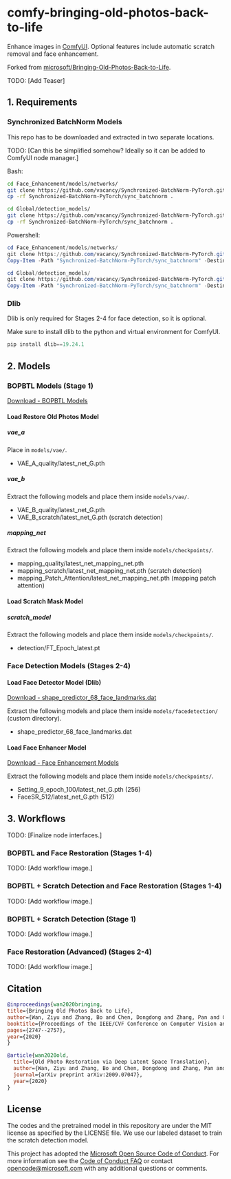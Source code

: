 # comfy-bringing-old-photos-back-to-life

Enhance images in [ComfyUI](https://github.com/comfyanonymous/ComfyUI). Optional features include automatic scratch removal and face enhancement.

Forked from [microsoft/Bringing-Old-Photos-Back-to-Life](https://github.com/microsoft/Bringing-Old-Photos-Back-to-Life).

TODO: [Add Teaser]

## 1. Requirements

### Synchronized BatchNorm Models

This repo has to be downloaded and extracted in two separate locations.

TODO: [Can this be simplified somehow? Ideally so it can be added to ComfyUI node manager.]

Bash:

```bash
cd Face_Enhancement/models/networks/
git clone https://github.com/vacancy/Synchronized-BatchNorm-PyTorch.git
cp -rf Synchronized-BatchNorm-PyTorch/sync_batchnorm .
```

```bash
cd Global/detection_models/
git clone https://github.com/vacancy/Synchronized-BatchNorm-PyTorch.git
cp -rf Synchronized-BatchNorm-PyTorch/sync_batchnorm .
```

Powershell:

```powershell
cd Face_Enhancement/models/networks/
git clone https://github.com/vacancy/Synchronized-BatchNorm-PyTorch.git
Copy-Item -Path "Synchronized-BatchNorm-PyTorch/sync_batchnorm" -Destination . -Recurse -Force
```

```powershell
cd Global/detection_models/
git clone https://github.com/vacancy/Synchronized-BatchNorm-PyTorch.git
Copy-Item -Path "Synchronized-BatchNorm-PyTorch/sync_batchnorm" -Destination . -Recurse -Force
```

### Dlib

Dlib is only required for Stages 2-4 for face detection, so it is optional.

Make sure to install dlib to the python and virtual environment for ComfyUI.

```python
pip install dlib==19.24.1
```

## 2. Models

### BOPBTL Models (Stage 1)

[Download - BOPBTL Models](https://facevc.blob.core.windows.net/zhanbo/old_photo/pretrain/Global/checkpoints.zip)

#### Load Restore Old Photos Model

##### vae_a

Place in `models/vae/`.

- VAE_A_quality/latest_net_G.pth

##### vae_b

Extract the following models and place them inside `models/vae/`.

- VAE_B_quality/latest_net_G.pth
- VAE_B_scratch/latest_net_G.pth (scratch detection)

##### mapping_net

Extract the following models and place them inside `models/checkpoints/`.

- mapping_quality/latest_net_mapping_net.pth
- mapping_scratch/latest_net_mapping_net.pth (scratch detection)
- mapping_Patch_Attention/latest_net_mapping_net.pth (mapping patch attention)

#### Load Scratch Mask Model

##### scratch_model

Extract the following models and place them inside `models/checkpoints/`.

- detection/FT_Epoch_latest.pt

### Face Detection Models (Stages 2-4)

#### Load Face Detector Model (Dlib)

[Download - shape_predictor_68_face_landmarks.dat](http://dlib.net/files/shape_predictor_68_face_landmarks.dat.bz2)

Extract the following models and place them inside `models/facedetection/` (custom directory).

- shape_predictor_68_face_landmarks.dat

#### Load Face Enhancer Model

[Download - Face Enhancement Models](https://facevc.blob.core.windows.net/zhanbo/old_photo/pretrain/Face_Enhancement/checkpoints.zip)

Extract the following models and place them inside `models/checkpoints/`.

- Setting_9_epoch_100/latest_net_G.pth (256)
- FaceSR_512/latest_net_G.pth (512)

## 3. Workflows

TODO: [Finalize node interfaces.]

### BOPBTL and Face Restoration (Stages 1-4)

TODO: [Add workflow image.]

### BOPBTL + Scratch Detection and Face Restoration (Stages 1-4)

TODO: [Add workflow image.]

### BOPBTL + Scratch Detection (Stage 1)

TODO: [Add workflow image.]

### Face Restoration (Advanced) (Stages 2-4)

TODO: [Add workflow image.]

## Citation

```bibtex
@inproceedings{wan2020bringing,
title={Bringing Old Photos Back to Life},
author={Wan, Ziyu and Zhang, Bo and Chen, Dongdong and Zhang, Pan and Chen, Dong and Liao, Jing and Wen, Fang},
booktitle={Proceedings of the IEEE/CVF Conference on Computer Vision and Pattern Recognition},
pages={2747--2757},
year={2020}
}
```

```bibtex
@article{wan2020old,
  title={Old Photo Restoration via Deep Latent Space Translation},
  author={Wan, Ziyu and Zhang, Bo and Chen, Dongdong and Zhang, Pan and Chen, Dong and Liao, Jing and Wen, Fang},
  journal={arXiv preprint arXiv:2009.07047},
  year={2020}
}
```

## License

The codes and the pretrained model in this repository are under the MIT license as specified by the LICENSE file. We use our labeled dataset to train the scratch detection model.

This project has adopted the [Microsoft Open Source Code of Conduct](https://opensource.microsoft.com/codeofconduct/). For more information see the [Code of Conduct FAQ](https://opensource.microsoft.com/codeofconduct/faq/) or contact [opencode@microsoft.com](mailto:opencode@microsoft.com) with any additional questions or comments.
